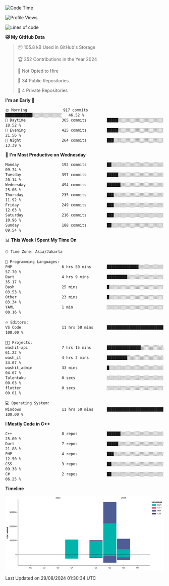 <!--START_SECTION:waka-->
![Code Time](http://img.shields.io/badge/Code%20Time-181%20hrs%2037%20mins-blue)

![Profile Views](http://img.shields.io/badge/Profile%20Views-0-blue)

![Lines of code](https://img.shields.io/badge/From%20Hello%20World%20I%27ve%20Written-688.4%20thousand%20lines%20of%20code-blue)

**🐱 My GitHub Data** 

> 📦 105.8 kB Used in GitHub's Storage 
 > 
> 🏆 252 Contributions in the Year 2024
 > 
> 🚫 Not Opted to Hire
 > 
> 📜 34 Public Repositories 
 > 
> 🔑 4 Private Repositories 
 > 
**I'm an Early 🐤** 

```text
🌞 Morning                917 commits         ████████████░░░░░░░░░░░░░   46.52 % 
🌆 Daytime                365 commits         █████░░░░░░░░░░░░░░░░░░░░   18.52 % 
🌃 Evening                425 commits         █████░░░░░░░░░░░░░░░░░░░░   21.56 % 
🌙 Night                  264 commits         ███░░░░░░░░░░░░░░░░░░░░░░   13.39 % 
```
📅 **I'm Most Productive on Wednesday** 

```text
Monday                   192 commits         ██░░░░░░░░░░░░░░░░░░░░░░░   09.74 % 
Tuesday                  397 commits         █████░░░░░░░░░░░░░░░░░░░░   20.14 % 
Wednesday                494 commits         ██████░░░░░░░░░░░░░░░░░░░   25.06 % 
Thursday                 235 commits         ███░░░░░░░░░░░░░░░░░░░░░░   11.92 % 
Friday                   249 commits         ███░░░░░░░░░░░░░░░░░░░░░░   12.63 % 
Saturday                 216 commits         ███░░░░░░░░░░░░░░░░░░░░░░   10.96 % 
Sunday                   188 commits         ██░░░░░░░░░░░░░░░░░░░░░░░   09.54 % 
```


📊 **This Week I Spent My Time On** 

```text
🕑︎ Time Zone: Asia/Jakarta

💬 Programming Languages: 
PHP                      6 hrs 50 mins       ██████████████░░░░░░░░░░░   57.70 % 
Dart                     4 hrs 9 mins        █████████░░░░░░░░░░░░░░░░   35.17 % 
Bash                     25 mins             █░░░░░░░░░░░░░░░░░░░░░░░░   03.53 % 
Other                    23 mins             █░░░░░░░░░░░░░░░░░░░░░░░░   03.34 % 
YAML                     1 min               ░░░░░░░░░░░░░░░░░░░░░░░░░   00.16 % 

🔥 Editors: 
VS Code                  11 hrs 50 mins      █████████████████████████   100.00 % 

🐱‍💻 Projects: 
washit-api               7 hrs 15 mins       ███████████████░░░░░░░░░░   61.22 % 
wash_it                  4 hrs 2 mins        █████████░░░░░░░░░░░░░░░░   34.07 % 
washit_admin             33 mins             █░░░░░░░░░░░░░░░░░░░░░░░░   04.67 % 
Talentaku                0 secs              ░░░░░░░░░░░░░░░░░░░░░░░░░   00.03 % 
flutter                  0 secs              ░░░░░░░░░░░░░░░░░░░░░░░░░   00.01 % 

💻 Operating System: 
Windows                  11 hrs 50 mins      █████████████████████████   100.00 % 
```

**I Mostly Code in C++** 

```text
C++                      8 repos             ██████░░░░░░░░░░░░░░░░░░░   25.00 % 
Dart                     7 repos             █████░░░░░░░░░░░░░░░░░░░░   21.88 % 
PHP                      4 repos             ███░░░░░░░░░░░░░░░░░░░░░░   12.50 % 
CSS                      3 repos             ██░░░░░░░░░░░░░░░░░░░░░░░   09.38 % 
C#                       2 repos             ██░░░░░░░░░░░░░░░░░░░░░░░   06.25 % 
```



**Timeline**

![Lines of Code chart](https://raw.githubusercontent.com/PradiptaAhmad/PradiptaAhmad/main/assets/bar_graph.png)


 Last Updated on 29/08/2024 01:30:34 UTC
<!--END_SECTION:waka-->
